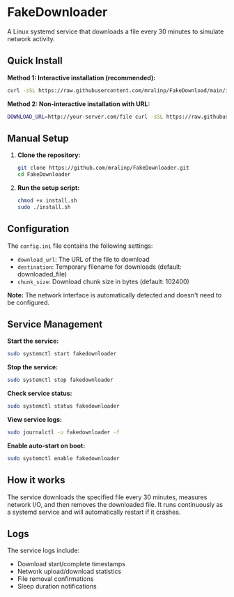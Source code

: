 # FakeDownloader

A Linux systemd service that downloads a file every 30 minutes to simulate network activity.

## Quick Install

**Method 1: Interactive installation (recommended):**

```bash
curl -sSL https://raw.githubusercontent.com/mralinp/FakeDownload/main/install.sh | sudo bash
```

**Method 2: Non-interactive installation with URL:**

```bash
DOWNLOAD_URL=http://your-server.com/file curl -sSL https://raw.githubusercontent.com/mralinp/FakeDownload/main/install.sh | sudo bash
```

## Manual Setup

1. **Clone the repository:**

   ```bash
   git clone https://github.com/mralinp/FakeDownloader.git
   cd FakeDownloader
   ```

2. **Run the setup script:**
   ```bash
   chmod +x install.sh
   sudo ./install.sh
   ```

## Configuration

The `config.ini` file contains the following settings:

- `download_url`: The URL of the file to download
- `destination`: Temporary filename for downloads (default: downloaded_file)
- `chunk_size`: Download chunk size in bytes (default: 102400)

**Note:** The network interface is automatically detected and doesn't need to be configured.

## Service Management

**Start the service:**

```bash
sudo systemctl start fakedownloader
```

**Stop the service:**

```bash
sudo systemctl stop fakedownloader
```

**Check service status:**

```bash
sudo systemctl status fakedownloader
```

**View service logs:**

```bash
sudo journalctl -u fakedownloader -f
```

**Enable auto-start on boot:**

```bash
sudo systemctl enable fakedownloader
```

## How it works

The service downloads the specified file every 30 minutes, measures network I/O, and then removes the downloaded file. It runs continuously as a systemd service and will automatically restart if it crashes.

## Logs

The service logs include:

- Download start/complete timestamps
- Network upload/download statistics
- File removal confirmations
- Sleep duration notifications
